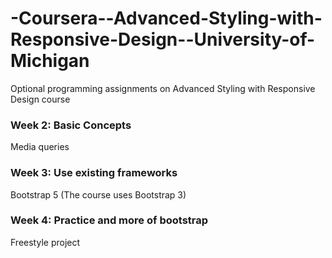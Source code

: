 # -Coursera--Advanced-Styling-with-Responsive-Design--University-of-Michigan
Optional programming assignments on Advanced Styling with Responsive Design course

### Week 2: Basic Concepts
Media queries

### Week 3: Use existing frameworks
Bootstrap 5 (The course uses Bootstrap 3)

### Week 4: Practice and more of bootstrap
Freestyle project
